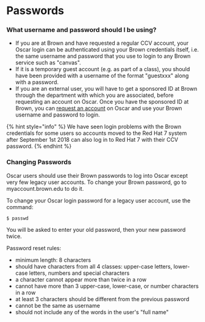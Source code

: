 # Passwords

### What username and password should I be using?

* If you are at Brown and have requested a regular CCV account, your Oscar login can be authenticated using your Brown credentials itself, i.e. the same username and password that you use to login to any Brown service such as "canvas". 
* If it is a temporary guest account \(e.g. as part of a class\), you should have been provided with a username of the format "guestxxx" along with a password.
* If you are an external user, you will have to get a sponsored ID at Brown through the department with which you are associated, before requesting an account on Oscar. Once you have the sponsored ID at Brown, you can [request an account](https://brown.co1.qualtrics.com/jfe/form/SV_0GtBE8kWJpmeG4B) on Oscar and use your Brown username and password to login.

{% hint style="info" %}
We have seen login problems with the Brown credentials for some users so accounts moved to the Red Hat 7 system after September 1st 2018 can also log in to Red Hat 7 with their CCV password.
{% endhint %}

### Changing Passwords

Oscar  users should use their Brown passwords to log into Oscar except very few legacy  user accounts. To change your Brown password, go to myaccount.brown.edu to do it.

To change your Oscar login password for a legacy user account, use the command:

```text
$ passwd
```

You will be asked to enter your old password, then your new password twice.

Password reset rules:

* minimum length: 8 characters
* should have characters from all 4 classes: upper-case letters, lower-case letters, numbers and special characters
* a character cannot appear more than twice in a row
* cannot have more than 3 upper-case, lower-case, or number characters in a row
* at least 3 characters should be different from the previous password
* cannot be the same as username
* should not include any of the words in the user's "full name"

